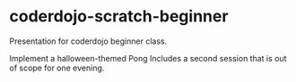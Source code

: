 coderdojo-scratch-beginner
==========================

Presentation for coderdojo beginner class.

Implement a halloween-themed Pong
Includes a second session that is out of scope for one evening.
